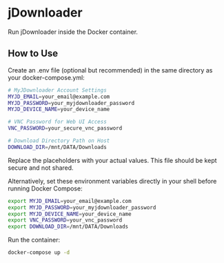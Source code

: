 # jDownloader

Run jDownloader inside the Docker container.

## How to Use

Create an .env file (optional but recommended) in the same directory as your docker-compose.yml:

```bash
# MyJDownloader Account Settings
MYJD_EMAIL=your_email@example.com
MYJD_PASSWORD=your_myjdownloader_password
MYJD_DEVICE_NAME=your_device_name

# VNC Password for Web UI Access
VNC_PASSWORD=your_secure_vnc_password

# Download Directory Path on Host
DOWNLOAD_DIR=/mnt/DATA/Downloads
```

Replace the placeholders with your actual values. This file should be kept secure and not shared.

Alternatively, set these environment variables directly in your shell before running Docker Compose:

```bash
export MYJD_EMAIL=your_email@example.com
export MYJD_PASSWORD=your_myjdownloader_password
export MYJD_DEVICE_NAME=your_device_name
export VNC_PASSWORD=your_vnc_password
export DOWNLOAD_DIR=/mnt/DATA/Downloads
```

Run the container:

```bash
docker-compose up -d
```

